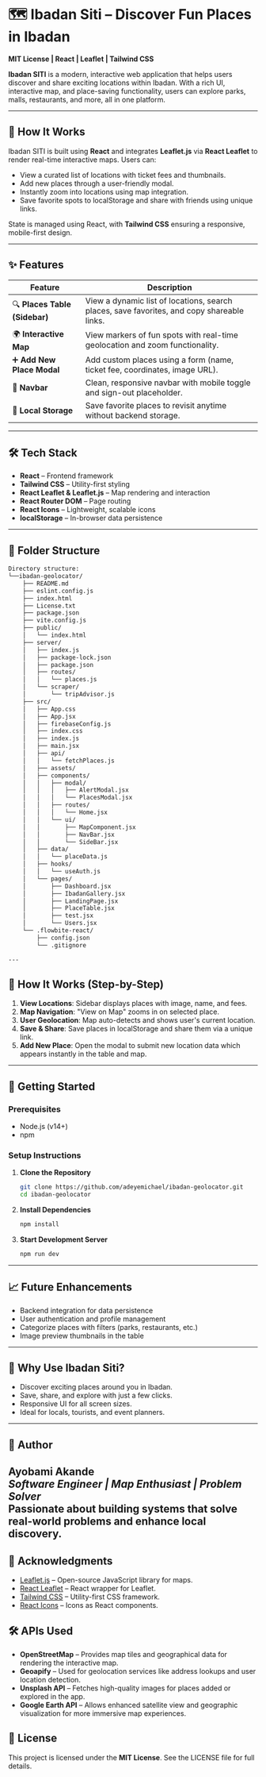 # 🗺️ **Ibadan Siti – Discover Fun Places in Ibadan**  
**MIT License | React | Leaflet | Tailwind CSS**

**Ibadan SITI** is a modern, interactive web application that helps users discover and share exciting locations within Ibadan. With a rich UI, interactive map, and place-saving functionality, users can explore parks, malls, restaurants, and more, all in one platform.

---

## 🚀 **How It Works**

Ibadan SITI is built using **React** and integrates **Leaflet.js** via **React Leaflet** to render real-time interactive maps. Users can:

- View a curated list of locations with ticket fees and thumbnails.
- Add new places through a user-friendly modal.
- Instantly zoom into locations using map integration.
- Save favorite spots to localStorage and share with friends using unique links.

State is managed using React, with **Tailwind CSS** ensuring a responsive, mobile-first design.

---

## ✨ **Features**

| Feature | Description |
|--------|-------------|
| 🔍 **Places Table (Sidebar)** | View a dynamic list of locations, search places, save favorites, and copy shareable links. |
| 🌍 **Interactive Map** | View markers of fun spots with real-time geolocation and zoom functionality. |
| ➕ **Add New Place Modal** | Add custom places using a form (name, ticket fee, coordinates, image URL). |
| 🧭 **Navbar** | Clean, responsive navbar with mobile toggle and sign-out placeholder. |
| 💾 **Local Storage** | Save favorite places to revisit anytime without backend storage. |

---

## 🛠️ **Tech Stack**

- **React** – Frontend framework
- **Tailwind CSS** – Utility-first styling
- **React Leaflet & Leaflet.js** – Map rendering and interaction
- **React Router DOM** – Page routing
- **React Icons** – Lightweight, scalable icons
- **localStorage** – In-browser data persistence

---

## 📁 **Folder Structure**

```bash
Directory structure:
└──ibadan-geolocator/
    ├── README.md
    ├── eslint.config.js
    ├── index.html
    ├── License.txt
    ├── package.json
    ├── vite.config.js
    ├── public/
    │   └── index.html
    ├── server/
    │   ├── index.js
    │   ├── package-lock.json
    │   ├── package.json
    │   ├── routes/
    │   │   └── places.js
    │   └── scraper/
    │       └── tripAdvisor.js
    ├── src/
    │   ├── App.css
    │   ├── App.jsx
    │   ├── firebaseConfig.js
    │   ├── index.css
    │   ├── index.js
    │   ├── main.jsx
    │   ├── api/
    │   │   └── fetchPlaces.js
    │   ├── assets/
    │   ├── components/
    │   │   ├── modal/
    │   │   │   ├── AlertModal.jsx
    │   │   │   └── PlacesModal.jsx
    │   │   ├── routes/
    │   │   │   └── Home.jsx
    │   │   └── ui/
    │   │       ├── MapComponent.jsx
    │   │       ├── NavBar.jsx
    │   │       └── SideBar.jsx
    │   ├── data/
    │   │   └── placeData.js
    │   ├── hooks/
    │   │   └── useAuth.js
    │   └── pages/
    │       ├── Dashboard.jsx
    │       ├── IbadanGallery.jsx
    │       ├── LandingPage.jsx
    │       ├── PlaceTable.jsx
    │       ├── test.jsx
    │       └── Users.jsx
    └── .flowbite-react/
        ├── config.json
        └── .gitignore

---
```

## 🧪 **How It Works (Step-by-Step)**

1. **View Locations**: Sidebar displays places with image, name, and fees.
2. **Map Navigation**: "View on Map" zooms in on selected place.
3. **User Geolocation**: Map auto-detects and shows user's current location.
4. **Save & Share**: Save places in localStorage and share them via a unique link.
5. **Add New Place**: Open the modal to submit new location data which appears instantly in the table and map.

---

## 🏁 **Getting Started**

### Prerequisites

- Node.js (v14+)
- npm

### Setup Instructions

1. **Clone the Repository**
   ```bash
   git clone https://github.com/adeyemichael/ibadan-geolocator.git
   cd ibadan-geolocator
   ```

2. **Install Dependencies**
   ```bash
   npm install
   ```

3. **Start Development Server**
   ```bash
   npm run dev
   ```

---

## 📈 **Future Enhancements**

- Backend integration for data persistence
- User authentication and profile management
- Categorize places with filters (parks, restaurants, etc.)
- Image preview thumbnails in the table

---

## 🎨 **Why Use Ibadan Siti?**

- Discover exciting places around you in Ibadan.
- Save, share, and explore with just a few clicks.
- Responsive UI for all screen sizes.
- Ideal for locals, tourists, and event planners.

---

## 👤 **Author**

**Ayobami Akande**  
*Software Engineer | Map Enthusiast | Problem Solver*  
Passionate about building systems that solve real-world problems and enhance local discovery.
---------
## 🙌 **Acknowledgments**

- [Leaflet.js](https://leafletjs.com/) – Open-source JavaScript library for maps.
- [React Leaflet](https://react-leaflet.js.org/) – React wrapper for Leaflet.
- [Tailwind CSS](https://tailwindcss.com/) – Utility-first CSS framework.
- [React Icons](https://react-icons.github.io/react-icons/) – Icons as React components.
## 🛠️ APIs Used

- **OpenStreetMap** – Provides map tiles and geographical data for rendering the interactive map.
- **Geoapify** – Used for geolocation services like address lookups and user location detection.
- **Unsplash API** – Fetches high-quality images for places added or explored in the app.
- **Google Earth API** – Allows enhanced satellite view and geographic visualization for more immersive map experiences.

## 📄 **License**

This project is licensed under the **MIT License**. See the LICENSE file for full details.


